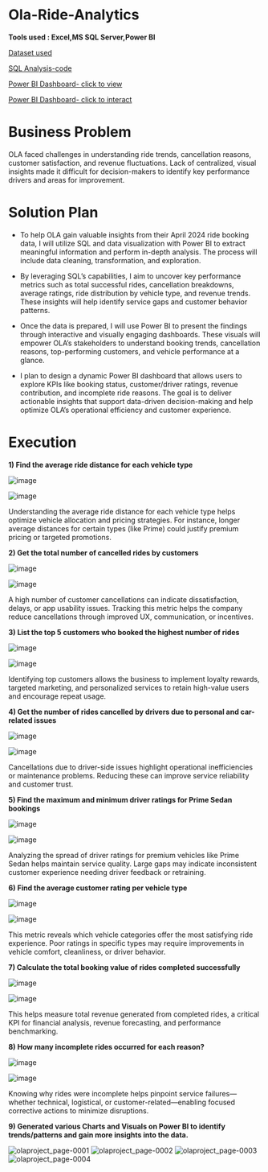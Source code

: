 # Ola-Ride-Analytics
**Tools used : Excel,MS SQL Server,Power BI**

[Dataset used](https://docs.google.com/spreadsheets/d/1tfhGked6AI4C1TwjwBMm2nvJPln1pw93/edit?usp=sharing&ouid=104819260278317021909&rtpof=true&sd=true)

[SQL Analysis-code](https://github.com/himanshii15/Ola-PowerBI-SQL-Project/blob/16ddd0c739801ea428faddf60d9647d023e4ac58/sql_analysis)

[Power BI Dashboard- click to view](https://github.com/himanshii15/Ola-PowerBI-SQL-Project/blob/16ddd0c739801ea428faddf60d9647d023e4ac58/olaproject.pdf)

[Power BI Dashboard- click to interact](https://github.com/himanshii15/Ola-PowerBI-SQL-Project/blob/16ddd0c739801ea428faddf60d9647d023e4ac58/olaproject.pbix)


# Business Problem
OLA faced challenges in understanding ride trends, cancellation reasons, customer satisfaction, and revenue fluctuations. Lack of centralized, visual insights made it difficult for decision-makers to identify key performance drivers and areas for improvement.


# Solution Plan
- To help OLA gain valuable insights from their April 2024 ride booking data, I will utilize SQL and data visualization with Power BI to extract meaningful information and perform in-depth analysis. The process will include data cleaning, transformation, and exploration.

- By leveraging SQL’s capabilities, I aim to uncover key performance metrics such as total successful rides, cancellation breakdowns, average ratings, ride distribution by vehicle type, and revenue trends. These insights will help identify service gaps and customer behavior patterns.
  
- Once the data is prepared, I will use Power BI to present the findings through interactive and visually engaging dashboards. These visuals will empower OLA’s stakeholders to understand booking trends, cancellation reasons, top-performing customers, and vehicle performance at a glance.

- I plan to design a dynamic Power BI dashboard that allows users to explore KPIs like booking status, customer/driver ratings, revenue contribution, and incomplete ride reasons. The goal is to deliver actionable insights that support data-driven decision-making and help optimize OLA’s operational efficiency and customer experience.


# Execution

**1) Find the average ride distance for each vehicle type**

 ![image](https://github.com/user-attachments/assets/356a283b-d912-4ca6-b746-e251b2c386d7)

 ![image](https://github.com/user-attachments/assets/685f497a-95d1-4817-832d-0bddeca9985c)

Understanding the average ride distance for each vehicle type helps optimize vehicle allocation and pricing strategies. For instance, longer average distances for certain types (like Prime) could justify premium pricing or targeted promotions.

**2) Get the total number of cancelled rides by customers**

![image](https://github.com/user-attachments/assets/35d05811-ac27-4a69-b6e4-41b87e3008bf)

![image](https://github.com/user-attachments/assets/5abe6ffc-1f6b-4ea9-b9ba-732c7a8f5dd0)

A high number of customer cancellations can indicate dissatisfaction, delays, or app usability issues. Tracking this metric helps the company reduce cancellations through improved UX, communication, or incentives.

**3) List the top 5 customers who booked the highest number of rides**

![image](https://github.com/user-attachments/assets/7ffcb4db-97c6-417a-a772-4bfec824b8ec)

![image](https://github.com/user-attachments/assets/d8bbf8e6-0c47-4e06-9260-c91b8a1d53ee)

Identifying top customers allows the business to implement loyalty rewards, targeted marketing, and personalized services to retain high-value users and encourage repeat usage.

**4) Get the number of rides cancelled by drivers due to personal and car-related issues**

![image](https://github.com/user-attachments/assets/58812478-8435-414e-863c-39c7fd46d52f)

![image](https://github.com/user-attachments/assets/34f2fc9e-d956-49b4-915b-b8d7591e58cd)

Cancellations due to driver-side issues highlight operational inefficiencies or maintenance problems. Reducing these can improve service reliability and customer trust.

**5) Find the maximum and minimum driver ratings for Prime Sedan bookings**

![image](https://github.com/user-attachments/assets/f3367e6d-6cf9-400d-bf35-af2df89517c1)

![image](https://github.com/user-attachments/assets/b16b6fc7-17f1-42bd-b1a8-e7855a313677)

Analyzing the spread of driver ratings for premium vehicles like Prime Sedan helps maintain service quality. Large gaps may indicate inconsistent customer experience needing driver feedback or retraining.

**6) Find the average customer rating per vehicle type**

![image](https://github.com/user-attachments/assets/dea8d390-0243-45f4-b229-79ee0c196dd3)

![image](https://github.com/user-attachments/assets/59c9884d-889f-4d6b-a603-6178c2966d99)

This metric reveals which vehicle categories offer the most satisfying ride experience. Poor ratings in specific types may require improvements in vehicle comfort, cleanliness, or driver behavior.

**7) Calculate the total booking value of rides completed successfully**

![image](https://github.com/user-attachments/assets/68ea2d5d-6b96-4289-9f4c-f0f07a96758b)

![image](https://github.com/user-attachments/assets/6b99fff2-ea77-4eeb-a32f-e38dc2cf8a9a)

This helps measure total revenue generated from completed rides, a critical KPI for financial analysis, revenue forecasting, and performance benchmarking.

**8) How many incomplete rides occurred for each reason?**

![image](https://github.com/user-attachments/assets/9c4921b0-5306-40cc-af1b-278abf75947e)

![image](https://github.com/user-attachments/assets/b9413274-13c5-4f96-8d81-48198b018134)

Knowing why rides were incomplete helps pinpoint service failures—whether technical, logistical, or customer-related—enabling focused corrective actions to minimize disruptions.

**9) Generated various Charts and Visuals on Power BI to identify trends/patterns and gain more insights into the data.**

![olaproject_page-0001](https://github.com/user-attachments/assets/06fa86d3-342f-426b-9179-80832c2a4603)
![olaproject_page-0002](https://github.com/user-attachments/assets/ef68cf32-49ee-4e07-828a-bb408fdc40e3)
![olaproject_page-0003](https://github.com/user-attachments/assets/177e74c0-19ba-4a90-85a8-f71488ceaaef)
![olaproject_page-0004](https://github.com/user-attachments/assets/ad6e7d4c-504e-410f-ab8b-641d3f614a2f)




















